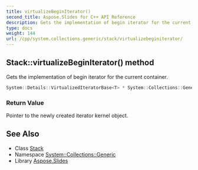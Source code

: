 ```yaml
---
title: virtualizeBeginIterator()
second_title: Aspose.Slides for C++ API Reference
description: Gets the implementation of begin iterator for the current container.
type: docs
weight: 144
url: /cpp/system.collections.generic/stack/virtualizebeginiterator/
---
```

## Stack::virtualizeBeginIterator() method


Gets the implementation of begin iterator for the current container.

```cpp
System::Details::VirtualizedIteratorBase<T> * System::Collections::Generic::Stack<T>::virtualizeBeginIterator() override
```


### Return Value

Pointer to the newly created iterator kernel object.

## See Also

* Class [Stack](./)
* Namespace [System::Collections::Generic](../)
* Library [Aspose.Slides](../../)